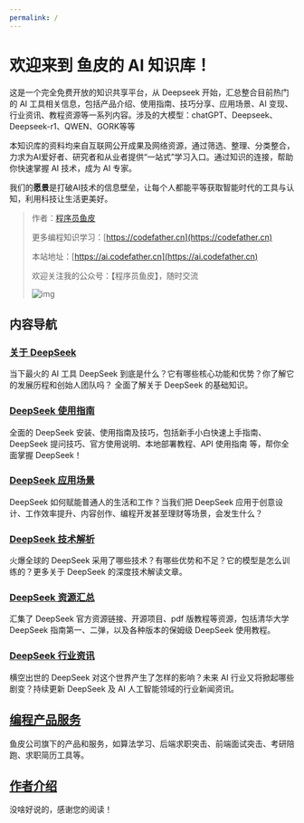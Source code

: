 ```yaml
---
permalink: /
---
```


# 欢迎来到 鱼皮的 AI 知识库！

这是一个完全免费开放的知识共享平台，从 Deepseek 开始，汇总整合目前热门的 AI 工具相关信息，包括产品介绍、使用指南、技巧分享、应用场景、AI 变现、行业资讯、教程资源等一系列内容。涉及的大模型：chatGPT、Deepseek、Deepseek-r1、QWEN、GORK等等

本知识库的资料均来自互联网公开成果及网络资源，通过筛选、整理、分类整合，力求为AI爱好者、研究者和从业者提供“一站式”学习入口。通过知识的连接，帮助你快速掌握 AI 技术，成为 AI 专家。

我们的**愿景**是打破AI技术的信息壁垒，让每个人都能平等获取智能时代的工具与认知，利用科技让生活更美好。

> 
> 作者：[程序员鱼皮](https://yuyuanweb.feishu.cn/wiki/Abldw5WkjidySxkKxU2cQdAtnah)
>
> 更多编程知识学习：[https://codefather.cn](https://codefather.cn)
>
> 本站地址：[https://ai.codefather.cn](https://ai.codefather.cn)
> 
> 欢迎关注我的公众号：【程序员鱼皮】，随时交流
>
> ![img](https://pic.yupi.icu/yuyi/1739512392127-5da4baac-bcf8-40fc-83da-68c195853367.png)


## 内容导航

### [关于 DeepSeek](/关于deepseek/)

当下最火的 AI 工具 DeepSeek 到底是什么？它有哪些核心功能和优势？你了解它的发展历程和创始人团队吗？ 全面了解关于 DeepSeek 的基础知识。

### [DeepSeek 使用指南](/deepseek使用指南/)

全面的 DeepSeek 安装、使用指南及技巧，包括新手小白快速上手指南、DeepSeek 提问技巧、官方使用说明、本地部署教程、API 使用指南 等，帮你全面掌握 DeepSeek！

###  [DeepSeek 应用场景](/Deepseek应用场景/)

DeepSeek 如何赋能普通人的生活和工作？当我们把 DeepSeek 应用于创意设计、工作效率提升、内容创作、编程开发甚至理财等场景，会发生什么？

###  [DeepSeek 技术解析](/Deepseek技术解析/)

火爆全球的 DeepSeek 采用了哪些技术？有哪些优势和不足？它的模型是怎么训练的？更多关于 DeepSeek 的深度技术解读文章。

### [DeepSeek 资源汇总](/Deepseek资源汇总/)

汇集了 DeepSeek 官方资源链接、开源项目、pdf 版教程等资源，包括清华大学 DeepSeek 指南第一、二弹，以及各种版本的保姆级 DeepSeek 使用教程。

### [DeepSeek 行业资讯](/Deepseek行业资讯/)

横空出世的 DeepSeek 对这个世界产生了怎样的影响？未来 AI 行业又将掀起哪些剧变？持续更新 DeepSeek 及 AI 人工智能领域的行业新闻资讯。


## [编程产品服务](/产品服务)

鱼皮公司旗下的产品和服务，如算法学习、后端求职突击、前端面试突击、考研陪跑、求职简历工具等。


## [作者介绍](/作者)

没啥好说的，感谢您的阅读！
